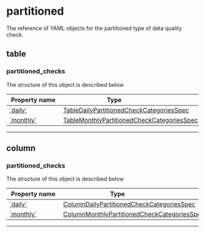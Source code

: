 



# partitioned

The reference of YAML objects for the partitioned type of data quality check.





## table







### partitioned_checks




The structure of this object is described below

|&nbsp;Property&nbsp;name&nbsp;|&nbsp;Type&nbsp;&nbsp;&nbsp;&nbsp;&nbsp;&nbsp;&nbsp;&nbsp;&nbsp;&nbsp;&nbsp;&nbsp;&nbsp;&nbsp;&nbsp;&nbsp;&nbsp;&nbsp;&nbsp;&nbsp;&nbsp;|
|---------------|--------------------------|
|[&#x60;daily&#x60;](./table-daily-partitioned-checks.md#tabledailypartitionedcheckcategoriesspec)|[TableDailyPartitionedCheckCategoriesSpec](./table-daily-partitioned-checks.md#tabledailypartitionedcheckcategoriesspec)|
|[&#x60;monthly&#x60;](./table-monthly-partitioned-checks.md#tablemonthlypartitionedcheckcategoriesspec)|[TableMonthlyPartitionedCheckCategoriesSpec](./table-monthly-partitioned-checks.md#tablemonthlypartitionedcheckcategoriesspec)|








___




## column







### partitioned_checks




The structure of this object is described below

|&nbsp;Property&nbsp;name&nbsp;|&nbsp;Type&nbsp;&nbsp;&nbsp;&nbsp;&nbsp;&nbsp;&nbsp;&nbsp;&nbsp;&nbsp;&nbsp;&nbsp;&nbsp;&nbsp;&nbsp;&nbsp;&nbsp;&nbsp;&nbsp;&nbsp;&nbsp;|
|---------------|--------------------------|
|[&#x60;daily&#x60;](./column-daily-partitioned-checks.md#columndailypartitionedcheckcategoriesspec)|[ColumnDailyPartitionedCheckCategoriesSpec](./column-daily-partitioned-checks.md#columndailypartitionedcheckcategoriesspec)|
|[&#x60;monthly&#x60;](./column-monthly-partitioned-checks.md#columnmonthlypartitionedcheckcategoriesspec)|[ColumnMonthlyPartitionedCheckCategoriesSpec](./column-monthly-partitioned-checks.md#columnmonthlypartitionedcheckcategoriesspec)|








___





